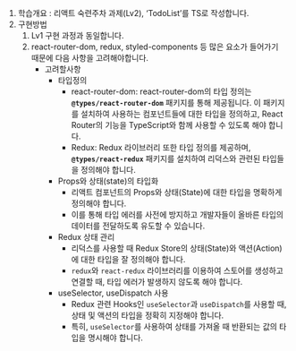 1. 학습개요 : 리액트 숙련주차 과제(Lv2), ‘TodoList’를 TS로 작성합니다.
2. 구현방법
    1. Lv1 구현 과정과 동일합니다.
    2. react-router-dom, redux, styled-components 등 많은 요소가 들어가기 때문에 다음 사항을 고려해야합니다.
        - 고려할사항
            - 타입정의
                - react-router-dom: react-router-dom의 타입 정의는 **`@types/react-router-dom`** 패키지를 통해 제공됩니다. 이 패키지를 설치하여 사용하는 컴포넌트들에 대한 타입을 정의하고, React Router의 기능을 TypeScript와 함께 사용할 수 있도록 해야 합니다.
                - Redux: Redux 라이브러리 또한 타입 정의를 제공하며, **`@types/react-redux`** 패키지를 설치하여 리덕스와 관련된 타입들을 정의해야 합니다.
            - Props와 상태(state)의 타입화
                - 리액트 컴포넌트의 Props와 상태(State)에 대한 타입을 명확하게 정의해야 합니다.
                - 이를 통해 타입 에러를 사전에 방지하고 개발자들이 올바른 타입의 데이터를 전달하도록 유도할 수 있습니다.
            - Redux 상태 관리
                - 리덕스를 사용할 때 Redux Store의 상태(State)와 액션(Action)에 대한 타입을 잘 정의해야 합니다.
                - `redux`와 `react-redux` 라이브러리를 이용하여 스토어를 생성하고 연결할 때, 타입 에러가 발생하지 않도록 해야 합니다.
            - useSelector, useDispatch 사용
                - Redux 관련 Hooks인 `useSelector`과 `useDispatch`를 사용할 때, 상태 및 액션의 타입을 정확히 지정해야 합니다.
                - 특히, `useSelector`를 사용하여 상태를 가져올 때 반환되는 값의 타입을 명시해야 합니다.
